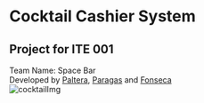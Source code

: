 # Cocktail Cashier System
Project for ITE 001
---
Team Name: Space Bar  
Developed by [Paltera], [Paragas] and [Fonseca]  
![cocktailImg](https://images.all-free-download.com/images/graphiclarge/cocktail_of_highdefinition_picture_five_166470.jpg)

[Paltera]: https://github.com/TokenSlot
[Fonseca]: https://github.com/iashiarii
[Paragas]: https://github.com/owel123
